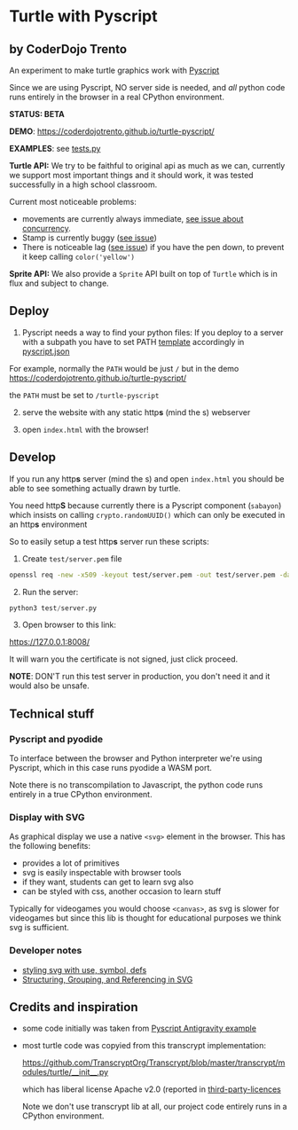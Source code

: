 # Turtle with Pyscript 

## by CoderDojo Trento


An experiment to make turtle graphics work with [Pyscript](https://pyscript.net/)

Since we are using Pyscript, NO server side is needed, and *all* python code runs entirely in the browser 
in a real CPython environment. 

**STATUS: BETA**

**DEMO**: https://coderdojotrento.github.io/turtle-pyscript/

**EXAMPLES**: see [tests.py](tests.py)

**Turtle API:** We try to be faithful to original api as much as we can, currently we support most important things and it should work, it was tested successfully in a high school classroom. 

Current most noticeable problems: 

- movements are currently always immediate, [see issue about concurrency](https://github.com/CoderDojoTrento/turtle-pyscript/issues/8).
- Stamp is currently buggy ([see issue](https://github.com/CoderDojoTrento/turtle-pyscript/issues/13))
- There is noticeable lag ([see issue](https://github.com/CoderDojoTrento/turtle-pyscript/issues/18)) if you have the pen down, to prevent it keep calling `color('yellow')`


**Sprite API:** We also provide a `Sprite` API built on top of `Turtle` which is in flux and subject to change.

## Deploy

1.  Pyscript needs a way to find your python files: If you deploy to a server with a subpath you have to set PATH [template](https://docs.pyscript.net/2024.8.2/user-guide/configuration/#files) accordingly in [pyscript.json](pyscript.json)

For example, normally the `PATH` would be just `/` but in the demo https://coderdojotrento.github.io/turtle-pyscript/  

the `PATH` must be set to  `/turtle-pyscript`

2. serve the website with any static http**s** (mind the s) webserver

3. open `index.html` with the browser!


## Develop

If you run any http**s** server (mind the s) and open `index.html` you should be able to see something actually drawn by turtle.

You need http**S** because currently there is a Pyscript component (`sabayon`) which insists on calling `crypto.randomUUID()` 
which can only be executed in an http**s** environment

So to easily setup a test http**s** server run these scripts: 

1. Create `test/server.pem` file

```bash
openssl req -new -x509 -keyout test/server.pem -out test/server.pem -days 365 -nodes
```

2. Run the server:

```python
python3 test/server.py
```

3. Open browser to this link: 

https://127.0.0.1:8008/

It will warn you the certificate is not signed, just click proceed.


**NOTE**: DON'T run this test server in production, you don't need it and it would also be unsafe.


## Technical stuff

### Pyscript and pyodide

To interface between the browser and Python interpreter we're using Pyscript, which in this case runs pyodide a WASM port. 

Note there is no transcompilation to Javascript, the python code runs entirely in a true CPython environment.

### Display with SVG

As graphical display we use a native `<svg>` element in the browser. This has the following benefits:

- provides a lot of primitives
- svg is easily inspectable with browser tools
- if they want, students can get to learn svg also
- can be styled with css, another occasion to learn stuff


Typically for videogames you would choose `<canvas>`, as svg is slower for videogames but 
since this lib is thought for educational purposes we think svg is sufficient.


### Developer notes

- [styling svg with use, symbol, defs](https://tympanus.net/codrops/2015/07/16/styling-svg-use-content-css/)
- [Structuring, Grouping, and Referencing in SVG](https://www.sarasoueidan.com/blog/structuring-grouping-referencing-in-svg/#the-use-element)
 

## Credits and inspiration

- some code initially was taken from [Pyscript Antigravity example](https://pyscript.net/examples/antigravity.html)
- most turtle code was copyied from this transcrypt implementation:

  https://github.com/TranscryptOrg/Transcrypt/blob/master/transcrypt/modules/turtle/__init__.py
  
  which has liberal license Apache v2.0 (reported in [third-party-licences](third-party-licences)

  Note we don't use transcrypt lib at all, our project code entirely runs in a CPython environment.

